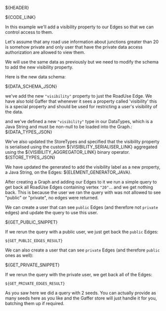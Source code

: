 ${HEADER}

${CODE_LINK}

In this example we'll add a visibility property to our Edges so that we can control access to them.

Let's assume that any road use information about junctions greater than 20 is somehow private and only user that have the private data access authorization are allowed to view them.

We will use the same data as previously but we need to modify the schema to add the new visibility property.

Here is the new data schema:

${DATA_SCHEMA_JSON}

we've add the new `"visibility"` property to just the RoadUse Edge. We have also told Gaffer that whenever it sees a property called 'visibility' this is a special property and should be used for restricting a user's visibility of the data.

and we've defined a new `"visibility"` type in our DataTypes, which is a Java String and must be non-null to be loaded into the Graph.:
${DATA_TYPES_JSON}

We've also updated the StoreTypes and specified that the visibility property is serialised using the custom ${VISIBILITY_SERIALISER_LINK} aggregated using the ${VISIBILITY_AGGREGATOR_LINK} binary operator.
${STORE_TYPES_JSON}


We have updated the generated to add the visibility label as a new property, a Java String, on the Edges:
${ELEMENT_GENERATOR_JAVA}.

After creating a Graph and adding our Edges to it we run a simple query to get back all RoadUse Edges containing vertex `"20"`... and we get nothing back.
This is because the user we ran the query with was not allowed to see "public" or "private", no edges were returned.

We can create a user that can see `public` Edges (and therefore not `private` edges) and update the query to use this user.

${GET_PUBLIC_SNIPPET}

If we rerun the query with a public user, we just get back the `public` Edges:

```
${GET_PUBLIC_EDGES_RESULT}
```

We can also create a user that can see `private` Edges (and therefore `public` ones as well):

${GET_PRIVATE_SNIPPET}

If we rerun the query with the private user, we get back all of the Edges:

```
${GET_PRIVATE_EDGES_RESULT}
```

As you saw here we did a query with 2 seeds. You can actually provide as many seeds here as you like and the Gaffer store will just handle it for you, batching them up if required.